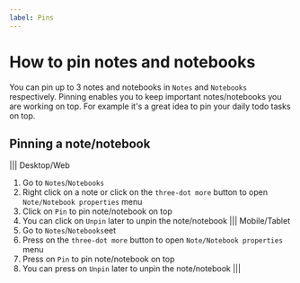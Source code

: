 ```yaml
---
label: Pins
---
```


# How to pin notes and notebooks
You can pin up to 3 notes and notebooks in `Notes` and `Notebooks` respectively. Pinning enables you to keep important notes/notebooks you are working on top. For example it's a great idea to pin your daily todo tasks on top.

## Pinning a note/notebook
||| Desktop/Web
1. Go to `Notes`/`Notebooks`
2. Right click on a note or click on the `three-dot more` button to open `Note/Notebook properties` menu
3. Click on `Pin` to pin note/notebook on top
4. You can click on `Unpin` later to unpin the note/notebook
||| Mobile/Tablet
1. Go to `Notes`/`Notebooks`eet
2. Press on the `three-dot more` button to open `Note/Notebook properties` menu
3. Press on `Pin` to pin note/notebook on top
4. You can press on `Unpin` later to unpin the note/notebook
|||

